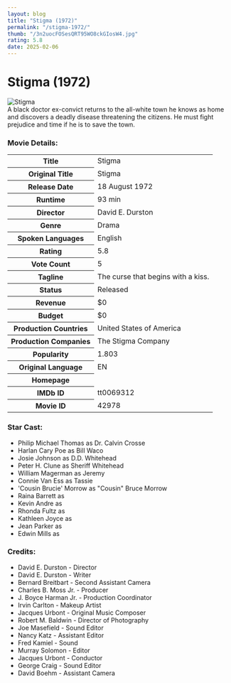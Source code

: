 ```yaml
---
layout: blog
title: "Stigma (1972)"
permalink: "/stigma-1972/"
thumb: "/3n2uocFOSesQRT95WO8ckGIosW4.jpg"
rating: 5.8
date: 2025-02-06
---
```

<h1 class="title">Stigma (1972)</h1><div class="poster"><img src="{{ site.imglink }}/3n2uocFOSesQRT95WO8ckGIosW4.jpg" alt="Stigma" class="img-fluid rounded"/></div><div class="plot">A black doctor ex-convict returns to the all-white town he knows as home and discovers a deadly disease threatening the citizens. He must fight prejudice and time if he is to save the town.</div><h3>Movie Details:</h3><table class="table table-bordered details"><tr><th>Title</th><td>Stigma</td></tr><tr><th>Original Title</th><td>Stigma</td></tr><tr><th>Release Date</th><td>18 August 1972</td></tr><tr><th>Runtime</th><td>93 min</td></tr><tr><th>Director</th><td>David E. Durston</td></tr><tr><th>Genre</th><td>Drama</td></tr><tr><th>Spoken Languages</th><td>English</td></tr><tr><th>Rating</th><td>5.8</td></tr><tr><th>Vote Count</th><td>5</td></tr><tr><th>Tagline</th><td>The curse that begins with a kiss.</td></tr><tr><th>Status</th><td>Released</td></tr><tr><th>Revenue</th><td>$0</td></tr><tr><th>Budget</th><td>$0</td></tr><tr><th>Production Countries</th><td>United States of America</td></tr><tr><th>Production Companies</th><td>The Stigma Company</td></tr><tr><th>Popularity</th><td>1.803</td></tr><tr><th>Original Language</th><td>EN</td></tr><tr><th>Homepage</th><td>   </td></tr><tr><th>IMDb ID</th><td>tt0069312</td></tr><tr><th>Movie ID</th><td>42978</td></tr></table><h3>Star Cast:</h3><ul class="list-group cast"><li>Philip Michael Thomas as Dr. Calvin Crosse</li><li>Harlan Cary Poe as Bill Waco</li><li>Josie Johnson as D.D. Whitehead</li><li>Peter H. Clune as Sheriff Whitehead</li><li>William Magerman as Jeremy</li><li>Connie Van Ess as Tassie</li><li>'Cousin Brucie' Morrow as "Cousin" Bruce Morrow</li><li>Raina Barrett as </li><li>Kevin Andre as </li><li>Rhonda Fultz as </li><li>Kathleen Joyce as </li><li>Jean Parker as </li><li>Edwin Mills as </li></ul><h3>Credits:</h3><ul class="list-group crew"><li>David E. Durston - Director</li><li>David E. Durston - Writer</li><li>Bernard Breitbart - Second Assistant Camera</li><li>Charles B. Moss Jr. - Producer</li><li>J. Boyce Harman Jr. - Production Coordinator</li><li>Irvin Carlton - Makeup Artist</li><li>Jacques Urbont - Original Music Composer</li><li>Robert M. Baldwin - Director of Photography</li><li>Joe Masefield - Sound Editor</li><li>Nancy Katz - Assistant Editor</li><li>Fred Kamiel - Sound</li><li>Murray Solomon - Editor</li><li>Jacques Urbont - Conductor</li><li>George Craig - Sound Editor</li><li>David Boehm - Assistant Camera</li></ul>
